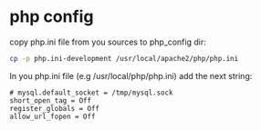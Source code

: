 # php config

copy php.ini file from you sources to php_config dir:
```sh
cp -p php.ini-development /usr/local/apache2/php/php.ini
```

In you php.ini file (e.g /usr/local/php/php.ini)
add the next string:
```
# mysql.default_socket = /tmp/mysql.sock	
short_open_tag = Off
register_globals = Off
allow_url_fopen = Off
```

